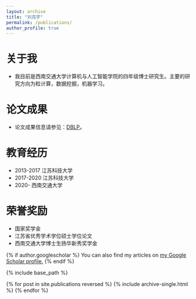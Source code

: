 ```yaml
---
layout: archive
title: "刘克宇"
permalink: /publications/
author_profile: true
---
```


关于我
======
+ 我目前是西南交通大学计算机与人工智能学院的四年级博士研究生。主要的研究方向为粒计算，数据挖掘，机器学习。

论文成果
======
+ 论文成果信息请参见：[DBLP](https://dblp.org/pid/205/0911.html)。

教育经历
======
+ 2013-2017 江苏科技大学
+ 2017-2020 江苏科技大学
+ 2020-     西南交通大学

荣誉奖励
======
+ 国家奖学金
+ 江苏省优秀学术学位硕士学位论文
+ 西南交通大学博士生扬华新秀奖学金

{% if author.googlescholar %}
  You can also find my articles on <u><a href="{{author.googlescholar}}">my Google Scholar profile</a>.</u>
{% endif %}

{% include base_path %}

{% for post in site.publications reversed %}
  {% include archive-single.html %}
{% endfor %}
